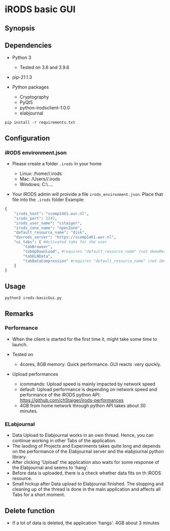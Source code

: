 # iRODS basic GUI
## Synopsis
## Dependencies
- Python 3
	- Tested on 3.6 and 3.9.6
- pip-21.1.3

- Python packages
	- Cryptography
	- PyQt5
	- python-irodsclient-1.0.0
	- elabjournal

```
pip install -r requirements.txt
```

## Configuration
### iRODS environment.json
- Please create a folder `.irods` in your home
   - Linux: /home/<username>/.irods
   - Mac: /Users/<username>/.irods
   - Windows: C:\\....

- Your iRODS admin will proivide a file `irods_environment.json`. Place that file into the `.irods` folder
   Example:
   
```py
{
	"irods_host": "scomp1461.wur.nl", 
	"irods_port": 1247, 
	"irods_user_name": "cstaiger", 
	"irods_zone_name": "npecZone", 
	"default_resource_name": "disk", 
	"davrods_server": "https://scomp1461.wur.nl", 
	"ui_tabs": [ #Activated tabs for the user
		"tabBrowser", 
		"tabUpDownload", #requires "default_resource_name" (not demoResc!)
		"tabELNData", 
		"tabDataCompression" #requires "default_resource_name" (not demoResc!)
	]
}
```


## Usage
```
python3 irods-basicGui.py
```

## Remarks
### Performance

- When the client is started for the first time it, might take some time to launch.
- Tested on
	- 4cores, 8GB memory: Quick performance. GUI reacts :very quickly.

- Upload performances 
	- icommands: Upload speed is mainly impacted by network speed
	- default: Upload performance is depending on network speed and performance of the iRODS python API: https://github.com/chStaiger/irods-performances
	- 4GB from home network through python API takes about 30 minutes.	

### ELabjournal
- Data Upload to Elabjournal works in an own thread. Hence, you can continue working in other Tabs of the application.
- The laoding of Projects and Experiments takes quite long and depends on the performance of the Elabjournal server and the elabjournal python library.
- After clicking 'Upload' the application also waits for some response of the Elabjournal and seems to 'hang'.
- Before data is uploaded, there is a check whether data fits on th iRODS resource.
- Small hickup after Data upload to Elabjournal finished. The stopping and cleaning up of the thread is done in the main application and affects all Tabs for a short moment. 

## Delete function
- If a lot of data is deleted, the application 'hangs'. 4GB  about 3 minutes
